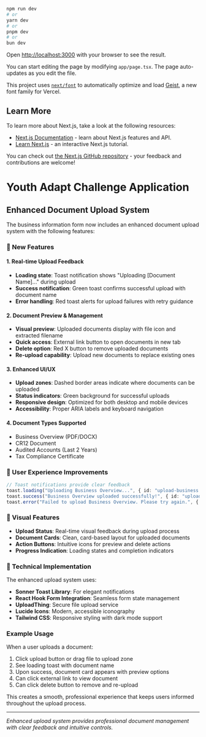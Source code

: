 
```bash
npm run dev
# or
yarn dev
# or
pnpm dev
# or
bun dev
```

Open [http://localhost:3000](http://localhost:3000) with your browser to see the result.

You can start editing the page by modifying `app/page.tsx`. The page auto-updates as you edit the file.

This project uses [`next/font`](https://nextjs.org/docs/app/building-your-application/optimizing/fonts) to automatically optimize and load [Geist](https://vercel.com/font), a new font family for Vercel.

## Learn More

To learn more about Next.js, take a look at the following resources:

- [Next.js Documentation](https://nextjs.org/docs) - learn about Next.js features and API.
- [Learn Next.js](https://nextjs.org/learn) - an interactive Next.js tutorial.

You can check out [the Next.js GitHub repository](https://github.com/vercel/next.js) - your feedback and contributions are welcome!

# Youth Adapt Challenge Application

## Enhanced Document Upload System

The business information form now includes an enhanced document upload system with the following features:

### 🚀 New Features

#### 1. **Real-time Upload Feedback**
- **Loading state**: Toast notification shows "Uploading [Document Name]..." during upload
- **Success notification**: Green toast confirms successful upload with document name
- **Error handling**: Red toast alerts for upload failures with retry guidance

#### 2. **Document Preview & Management**
- **Visual preview**: Uploaded documents display with file icon and extracted filename
- **Quick access**: External link button to open documents in new tab
- **Delete option**: Red X button to remove uploaded documents
- **Re-upload capability**: Upload new documents to replace existing ones

#### 3. **Enhanced UI/UX**
- **Upload zones**: Dashed border areas indicate where documents can be uploaded
- **Status indicators**: Green background for successful uploads
- **Responsive design**: Optimized for both desktop and mobile devices
- **Accessibility**: Proper ARIA labels and keyboard navigation

#### 4. **Document Types Supported**
- Business Overview (PDF/DOCX)
- CR12 Document
- Audited Accounts (Last 2 Years)
- Tax Compliance Certificate

### 📱 User Experience Improvements

```typescript
// Toast notifications provide clear feedback
toast.loading("Uploading Business Overview...", { id: "upload-business.businessOverviewUrl" });
toast.success("Business Overview uploaded successfully!", { id: "upload-business.businessOverviewUrl" });
toast.error("Failed to upload Business Overview. Please try again.", { id: "upload-business.businessOverviewUrl" });
```

### 🎨 Visual Features

- **Upload Status**: Real-time visual feedback during upload process
- **Document Cards**: Clean, card-based layout for uploaded documents
- **Action Buttons**: Intuitive icons for preview and delete actions
- **Progress Indication**: Loading states and completion indicators

### 🔧 Technical Implementation

The enhanced upload system uses:
- **Sonner Toast Library**: For elegant notifications
- **React Hook Form Integration**: Seamless form state management
- **UploadThing**: Secure file upload service
- **Lucide Icons**: Modern, accessible iconography
- **Tailwind CSS**: Responsive styling with dark mode support

### Example Usage

When a user uploads a document:
1. Click upload button or drag file to upload zone
2. See loading toast with document name
3. Upon success, document card appears with preview options
4. Can click external link to view document
5. Can click delete button to remove and re-upload

This creates a smooth, professional experience that keeps users informed throughout the upload process.

---

*Enhanced upload system provides professional document management with clear feedback and intuitive controls.*

